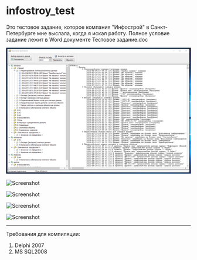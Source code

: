 ﻿# infostroy_test
Это тестовое задание, которое компания "Инфострой" в Санкт-Петербурге мне выслала, когда я искал работу.
Полное условие задание лежит в Word документе Тестовое задание.doc   

<img src="https://github.com/superbot-coder/infostroy_test/blob/main/screenshots/Image01.PNG" width="795" >

![Screenshot](https://github.com/superbot-coder/infostroy_test/screenshots/Image01.PNG "")

![Screenshot](https://github.com/superbot-coder/infostroy_test/screenshots/blob/master/Image02.PNG "")

![Screenshot](https://github.com/superbot-coder/infostroy_test/screenshots/blob/master/Image03.PNG "")

![Screenshot](https://github.com/superbot-coder/infostroy_test/screenshots/blob/master/Image04.PNG "")

---

Требования для компиляции:

1. Delphi 2007
2. MS SQL2008
